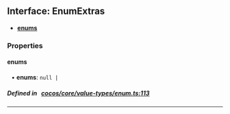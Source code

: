 ## Interface: EnumExtras

- [__enums__](#__enums__)

### Properties

#### __enums__

<div style="margin-left: 10px;">


• **__enums__**: ``null | ``

</div>


##### Defined in &nbsp;   [cocos/core/value-types/enum.ts:113](https://github.com/cocos-creator/engine/blob/c7bf6b8a9/cocos/core/value-types/enum.ts#L113)&nbsp;

___
